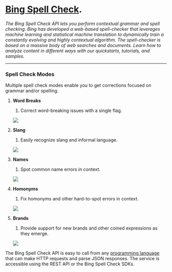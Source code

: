 # [Bing Spell Check](https://docs.microsoft.com/en-us/azure/cognitive-services/bing-spell-check/).

*The Bing Spell Check API lets you perform contextual grammar and spell checking. Bing has developed a web-based spell-checker that leverages machine learning and statistical machine translation to dynamically train a constantly evolving and highly contextual algorithm. The spell-checker is based on a massive body of web searches and documents. Learn how to analyze content in different ways with our quickstarts, tutorials, and samples.*

***

### Spell Check Modes 
Multiple spell check modes enable you to get corrections focused on grammar and/or spelling.

1. __Word Breaks__
    1. Correct word-breaking issues with a single flag.
    
    ![](https://github.com/LakshmiLavanyaKasturi/searchAPI/blob/master/word-breaks.png)

2. __Slang__
    1. Easily recognize slang and informal language.
    
    ![](https://github.com/LakshmiLavanyaKasturi/searchAPI/blob/master/slang.png)

3. __Names__
    1. Spot common name errors in context.
    
    ![](https://github.com/LakshmiLavanyaKasturi/searchAPI/blob/master/names.png)    
    
3. __Homonyms__
    1. Fix homonyms and other hard-to-spot errors in context.
    
    ![](https://github.com/LakshmiLavanyaKasturi/searchAPI/blob/master/brands.png)

4. __Brands__
    1. Provide support for new brands and other coined expressions as they emerge.
    
    ![](https://github.com/LakshmiLavanyaKasturi/searchAPI/blob/master/brands.png)

The Bing Spell Check API is easy to call from any [programming language ](https://en.wikipedia.org/wiki/List_of_programming_languages)that can make HTTP requests and parse JSON responses. The service is accessible using the REST API or the Bing Spell Check SDKs.

